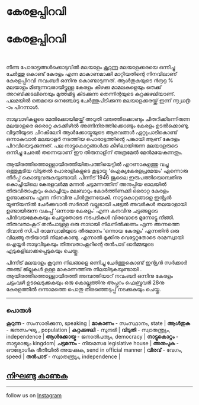 # കേരളപ്പിറവി


# കേരളപ്പിറവി

<br>

നീണ്ട പോരാട്ടങ്ങള്‍ക്കൊടുവില്‍ മലയാളം [കൂറുന്ന](#പരള) മലയാളക്കരയെ ഒന്നിച്ചു ചേര്‍ത്തു കൊണ്ട് കേരളം എന്ന മാകാണമാക്കി മാറ്റിയതിന്റെ നിനവിലാണ് കേരളപ്പിറവി നവംബര്‍ ഒന്നിനു കൊണ്ടാടുന്നത്. ആള്‍തുകയുടെ ൯൱൭ % മലയാളം മിണ്ടുന്നവരായിട്ടുള്ള കേരളം കിഴക്കു മാമലകളെയും തെക്ക് അറബിക്കടലിനെയും മുത്തമിട്ടു കിടക്കുന്ന തെന്നിന്റയുടെ കറ്റക്കുഴലിയാണ്. പലമയില്‍ ഒരുമയെ നെഞ്ചോടു ചേര്‍ത്തുപിടിക്കുന്ന മലയാളക്കരയ്ക്ക് ഇന്ന് ൬൰൫ -ാം പിറന്നാള്‍. <br>

നാടുവാഴികളുടെ മേല്‍ക്കോയിമയ്ക്ക് അറുതി വരുത്തിക്കൊണ്ടും ചിതറിക്കിടന്നിരുന്ന മലയാളരെ ഒരൊറ്റ കുടക്കീഴില്‍ അണിനിരത്തിക്കൊണ്ടും കേരളം ഉടല്‍ക്കൊണ്ടു. വിടുതിയുടെ ചിറകിലേറി ആള്‍ക്കോയ്മയുടെ ആരവങ്ങള്‍ ഏറ്റുപാടികൊണ്ട് ഒന്നാകുവാന്‍ മലയാളര്‍ നടത്തിയ പൊരാട്ടത്തിന്റെ പങ്കായി ആണ് കേരളം പിറവിയെടുക്കുന്നത്. പല നാട്ടുകൊറ്റങ്ങള്‍ക്കു കീഴിലായിരുന്ന മലയാളരുടെ ഒന്നിച്ചു ചേരല്‍ തന്നെയാണ് ഈ തിരുനാളിന് അത്രമേല്‍ മേന്‍മയേകുന്നതും. <br>

ആയിരത്തിത്തൊള്ളായിരത്തിയിരുപത്തിയെട്ടില്‍ എറണാകുളത്തു വച്ചു ഒത്തൂകൂടിയ വിടുതല്‍ പോരാളികളുടെ കൂട്ടായ്മ 'ഐക്യകേരളപ്രമേയം' എന്നൊരു തീര്‍പ്പ് കൊണ്ടുവരുകയുണ്ടായി. പിന്നീട് 1946 ജൂലൈ ഇരുപത്തിയൊമ്പതിനു കൊച്ചിയിലെ കേരളവര്‍മ്മ മന്നന്‍ ചട്ടമന്നത്തിന് അനുപ്പിയ ഓലയില്‍ തിരുവിതാംകൂറും കൊച്ചിയും മലബാറും കോര്‍ത്തിണക്കി ഒരൊറ്റ കേരളം ഉണ്ടാക്കണം എന്ന നിനവിനു പിന്‍തുണയേകി. നാട്ടുകൊറ്റങ്ങളെ ഇന്റ്യന്‍ യൂണിയനില്‍ ചേര്‍ക്കുവാന്‍ സര്‍ദാര്‍ വല്ലഭായി പട്ടേല്‍ അവര്‍കള്‍ തലയാളായി ഉണ്ടായിരുന്ന വകുപ്പ് 'ഒന്നായ കേരളം' എന്ന കനവിനു ചട്ടങ്ങളുടെ പിന്‍വയമേകുകയും ചെയ്തതോടെ നടപടികള്‍ വിരവോടെ മുന്നോട്ടു നീങ്ങി. തിരുവതാംകൂറ് തന്‍പാടുള്ള ഒരു നാടായി നിലനില്‍ക്കണം എന്ന അന്നത്തെ ദിവാന്‍ സി.പി രാമസ്വാമിയുടെ തീരുമാനം 'ഒന്നായ കേരളം' എന്നതിന്‍ ഒരു വിലങ്ങു തടിയായി നിലകൊണ്ടു. എന്നാല്‍ മൂക്കിനു വെട്ടേറ്റതോടെ രാമസ്വായി ഐയ്യര്‍ നാടുവിടുകയും തിരുവതാംകൂറിന്റെ തന്‍പാട് ഓര്‍മ്മയുടെ ഏടുകളിലാക്കപ്പെടുകയും ചെയ്തു. <br>

പിന്നീട് മലയാളം കൂറുന്ന നിലങ്ങളെ ഒന്നിച്ചു ചേര്‍ത്തുകൊണ്ട് ഇന്റ്യന്‍ സര്‍ക്കാര്‍ അഞ്ച് ജില്ലകള്‍ ഉള്ള മാകാണത്തിനു നിലയിടുകയുണ്ടായി . ആയിരത്തിത്തൊള്ളായിരത്തി അമ്പത്തിയാറ് നവംബര്‍ ഒന്നിനു കേരളം ചട്ടംവഴി ഉടലെടുക്കുകയും ഒരു കൊല്ലത്തിനു അപ്പുറം ഫെബ്രുവരി 28നു കേരളത്തില്‍ ഒന്നാമത്തെ പൊതു തിരഞ്ഞെടുപ്പ് നടക്കുകയും ചെയ്തു.

____

### പൊരുള്‍
**കൂറുന്ന** - സംസാരിക്കുന്ന, speaking |
**മാകാണം** - സംസ്ഥാനം, state |
**ആള്‍തുക** - ജനസംഘ്യ , population |
**കറ്റക്കുഴലി** - സുന്ദരി |
**വിടുതി**  - സ്വാതന്ത്ര്യം, independence |
**ആള്‍ക്കോയ്മ** - ജനാതിപത്യം, democracy |
**നാട്ടുകൊറ്റം** - നാട്ടുരാജ്യം kingdom|
**ചട്ടമന്നം** - നിയമസഭ legislative house |
**അനുപുക** - ഔദ്യോഗിക രീതിയില്‍ അയക്കുക, send in official manner |
**വിരവ്** - വേഗം, speed |
**തന്‍പാട്** - സ്വാതന്ത്ര്യം, independence |

## [നിഘണ്ടു കാണുക](/materials/glossary/)



______________________________________________________

follow us on [Instagram](https://www.instagram.com/malayalamozhi/)



